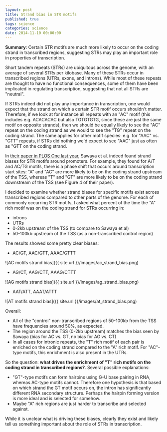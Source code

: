 ```yaml
---
layout: post
title: Strand bias in STR motifs
published: true
tags: science
categories: science
date: 2014-11-10 00:00:00
---
```


**Summary**: Certain STR motifs are much more likely to occur on the coding strand in transcribed regions, suggesting STRs may play an important role in properties of transcription.

Short tandem repeats (STRs) are ubiquitous across the genome, with an average of several STRs per kilobase. Many of these STRs occur in transcribed regions (UTRs, exons, and introns). While most of these repeats are thought to have no functional consequences, some of them have been implicated in regulating transcription, suggesting that not all STRs are "neutral". 

If STRs indeed did not play any importance in transcription, one would expect that the strand on which a certain STR motif occurs shouldn't matter. Therefore, if we look at for instance all repeats with an "AC" motif (this includes e.g. ACACACAC but also TGTGTGTG, since these are just the same motif on opposite strands), then we should be equally likely to see the "AC" repeat on the coding strand as we would to see the "TG" repeat on the coding strand. The same applies for other motif species: e.g. for "AAC" vs. "GTT" repeats, if STRs did nothing we'd expect to see "AAC" just as often as "GTT on the coding strand.

In [their paper in PLOS One last year](http://www.plosone.org/article/info%3Adoi%2F10.1371%2Fjournal.pone.0054710), Sawaya et al. indeed found strand biases for STR motifs around promoters. For example, they found for A/T and AC/TG motifs, there is a phase shift that occurs around transcription start sites: "A" and "AC" are more likely to be on the coding strand upstream of the TSS, whereas "T" and "GT" are more likely to be on the coding strand downstream of the TSS (see Figure 4 of their paper).

I decided to examine whether strand biases for specific motifs exist across transcribed regions compared to other parts of the genome. For each of commonly occurring STR motifs, I asked what percent of the time the "A" rich motif was on the coding strand for STRs occurring in:

* introns
* UTRs
* 0-2kb upstream of the TSS (to compare to Sawaya et al)
* 50-100kb upstream of the TSS (as a non-transcribed control region)

The results showed some pretty clear biases:

* AC/GT, AAC/GTT, AAAC/GTTT

![AC motifs strand bias]({{ site.url }}/images/ac_strand_bias.png)

* AG/CT, AAG/CTT, AAAG/CTTT

![AG motifs strand bias]({{ site.url }}/images/ag_strand_bias.png)

* AAT/ATT, AAAT/ATTT

![AT motifs strand bias]({{ site.url }}/images/at_strand_bias.png)

Overall:

* All of the "control" non-transcribed regions of 50-100kb from the TSS have frequencies around 50%, as expected.
* The region around the TSS (0-2kb upstream) matches the bias seen by Sawaya (bias for AC vs. GT, no bias for AG vs. CT)
* In all cases for intronic repeats, the "T" rich motif of each pair is enriched on the coding strand compared to the "A" rich motif. For "AC"-type motifs, this enrichment is also present in the UTRs.

So the question: **what drives the enrichment of "T" rich motifs on the coding strand in transcribed regions?**. Several possible explanations:

* "GT"-type motifs can form hairpins using G-U base pairing in RNA, whereas AC-type motifs cannot. Therefore one hypothesis is that based on which strand the GT motif occurs on, the intron has significantly different RNA secondary structure. Perhaps the hairpin forming version is more ideal and is selected for somehow.
* Maybe "A" rich regions are just harder to transcribe and selected against.

While it is unclear what is driving these biases, clearly they exist and likely tell us something important about the role of STRs in transcription.




